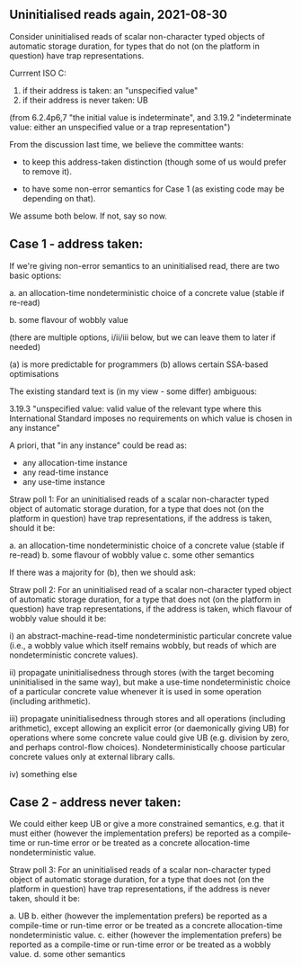 Uninitialised reads again, 2021-08-30
-------------------------------------

Consider uninitialised reads of scalar non-character typed objects of
automatic storage duration, for types that do not (on the platform in
question) have trap representations.

Currrent ISO C:

1. if their address is taken: an "unspecified value"
2. if their address is never taken: UB

(from 6.2.4p6,7 "the initial value is indeterminate", and 3.19.2
"indeterminate value: either an unspecified value or a trap representation")

From the discussion last time, we believe the committee wants:

- to keep this address-taken distinction (though some of us would
  prefer to remove it).

- to have some non-error semantics for Case 1 (as existing code may be
  depending on that).

We assume both below.  If not, say so now. 


## Case 1 - address taken:

If we're giving non-error semantics to an uninitialised read, there are
two basic options:

a. an allocation-time nondeterministic choice of a concrete value
   (stable if re-read) 

b. some flavour of wobbly value

   (there are multiple options, i/ii/iii below, but we can leave them
   to later if needed)

(a) is more predictable for programmers
(b) allows certain SSA-based optimisations

The existing standard text is (in my view - some differ) ambiguous: 

  3.19.3 "unspecified value: valid value of the relevant type
  where this International Standard imposes no requirements on which
  value is chosen in any instance"

A priori, that "in any instance" could be read as:

  - any allocation-time instance 
  - any read-time instance 
  - any use-time instance 

Straw poll 1: For an uninitialised reads of a scalar non-character typed
object of automatic storage duration, for a type that does not (on the
platform in question) have trap representations, if the address is
taken, should it be:

a. an allocation-time nondeterministic choice of a concrete value (stable if re-read) 
b. some flavour of wobbly value
c. some other semantics


If there was a majority for (b), then we should ask:

Straw poll 2: For an uninitialised read of a scalar non-character typed
object of automatic storage duration, for a type that does not (on the
platform in question) have trap representations, if the address is
taken, which flavour of wobbly value should it be:

   i) an abstract-machine-read-time nondeterministic particular
   concrete value (i.e., a wobbly value which itself remains wobbly, but
   reads of which are nondeterministic concrete values).

   ii) propagate uninitialisedness through stores (with the target
   becoming uninitialised in the same way), but make a use-time
   nondeterministic choice of a particular concrete value whenever it is
   used in some operation (including arithmetic).

   iii) propagate uninitialisedness through stores and all operations
   (including arithmetic), except allowing an explicit error (or
   daemonically giving UB) for operations where some concrete value could
   give UB (e.g. division by zero, and perhaps control-flow choices).
   Nondeterministically choose particular concrete values only at
   external library calls.

   iv) something else
   

## Case 2 - address never taken:

We could either keep UB or give a more constrained semantics,
e.g. that it must either (however the implementation prefers) be
reported as a compile-time or run-time error or be treated as a
concrete allocation-time nondeterministic value.

Straw poll 3: For an uninitialised reads of a scalar non-character typed
object of automatic storage duration, for a type that does not (on the
platform in question) have trap representations, if the address is
never taken, should it be:

a. UB
b. either (however the implementation prefers) be reported
    as a compile-time or run-time error or be treated as a concrete
    allocation-time nondeterministic value.
c. either (however the implementation prefers) be reported
    as a compile-time or run-time error or be treated as a wobbly value.
d. some other semantics


  
